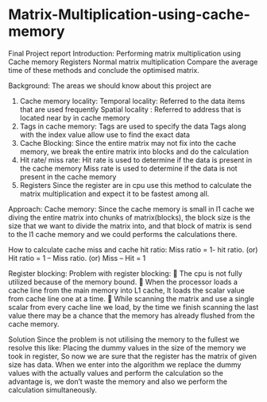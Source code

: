 # Matrix-Multiplication-using-cache-memory
Final Project report
Introduction:
           Performing matrix multiplication using 
                     Cache memory 
                     Registers
                     Normal matrix multiplication
           Compare the average time of these methods and conclude the optimised matrix.

Background:
   The  areas we should know about this project are
1.	Cache memory locality:
                   Temporal locality:  Referred to the data items that are used frequently
                   Spatial locality : Referred to address that is located near by in cache memory
2.	Tags in cache memory:
              Tags are used to specify the data
               Tags along with the index value allow use to find the exact data
3.	Cache Blocking:
            Since the entire matrix may not fix into the cache memory, we break the entire matrix into blocks and do the calculation
4.	Hit rate/ miss rate:
      Hit rate is used to determine if the data is present in the cache memory 
      Miss rate is used to determine if the data is not present in the cache memory
5.	Registers
         Since the register are in cpu use this method to calculate the matrix multiplication and expect it to be fastest among all.
         

Approach:
Cache memory:
    Since the cache memory is small in l1 cache we diving the entire matrix into chunks of matrix(blocks), the block size is the size that we want to divide the matrix into, and that block of matrix is send to the l1 cache memory and we could performs the calculations there.


How to calculate cache miss and cache hit ratio:
              Miss ratio =  1- hit ratio.  (or)
              Hit ratio = 1 – Miss ratio.   (or)
              Miss – Hit = 1

Register blocking:
        Problem with register blocking:
	The cpu is not fully utilized because of the memory bound.
	When the processor loads a cache line from the main memory into L1 cache, It loads the scalar value from cache line one at a time.
	While scanning the matrix and  use a single scalar from every cache line we load, by the time we finish scanning the last value there may be a chance that the memory has already flushed from the cache memory.

Solution 
        Since the problem is not utilising the memory to the fullest we resolve this like:
        Placing the dummy values in the size of the memory we took in register, So now we are sure that the register has the matrix of given size has data.
        When we enter into the algorithm we replace the dummy values with the actually values and perform the calculation so the advantage is, we don’t waste the memory and also we perform the calculation simultaneously.  
		


